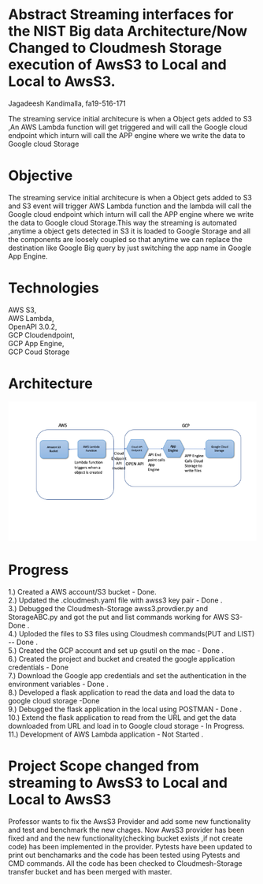 # Abstract Streaming interfaces for the NIST Big data Architecture/Now Changed to Cloudmesh Storage execution of AwsS3 to Local and Local to AwsS3.

Jagadeesh Kandimalla, fa19-516-171 

The streaming service initial architecure is when a Object gets added to S3 ,An AWS Lambda function will get triggered and will call the Google cloud endpoint which inturn will call the APP engine where we write the data to Google cloud Storage


# Objective

The streaming service initial architecure is when a Object gets added to S3 and S3 event will trigger AWS Lambda function and the lambda will call the Google cloud endpoint which inturn will call the APP engine where we write the data to Google cloud Storage.This way the streaming is automated ,anytime a object gets detected in S3 it is loaded to Google Storage and all the components are loosely coupled so that anytime we can replace the destination like Google Big query by just switching the app name in Google App Engine.


# Technologies

AWS S3,<br/>
AWS Lambda,<br/>
OpenAPI 3.0.2,<br/>
GCP Cloudendpoint,<br/>
GCP App Engine,<br/>
GCP Coud Storage

# Architecture

![architecture](images/architecuture-171.png)

# Progress
1.) Created a AWS account/S3 bucket - Done.  
2.) Updated the .cloudmesh.yaml file with awss3 key pair - Done   .  
3.) Debugged the Cloudmesh-Storage awss3.provdier.py and StorageABC.py and got the put and list commands working for AWS S3- Done .    
4.) Uploded the files to S3 files using Cloudmesh commands(PUT and LIST) -- Done .     
5.) Created the GCP account and set up gsutil on the mac - Done .  
6.) Created the project and bucket and created the google application credentials - Done   
7.) Download the Google app credentials and set the authentication in the environment variables - Done .   
8.) Developed a flask application to read the data and load the data to google cloud storage -Done       
9.) Debugged the flask application in the local using POSTMAN - Done .   
10.) Extend the flask application to read from the URL and get the data downloaded from URL and load in to Google cloud storage - In Progress.<br/>
11.) Development of AWS Lambda application - Not Started . 

# Project Scope changed from streaming to AwsS3 to Local and Local to AwsS3

Professor wants to fix the AwsS3 Provider and add some new functionality and test and benchmark the new chages.
Now AwsS3 provider has been fixed and and the new functionality(checking bucket exists ,if not create code) has been implemented in the provider.
Pytests have been updated to print out benchamarks and the code has been tested using Pytests and CMD commands.
All the code has been checked to Cloudmesh-Storage transfer bucket and has been merged with master.




